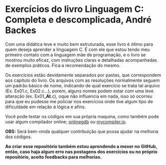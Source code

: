# Exercícios do livro Linguagem C: Completa e descomplicada, André Backes
Com uma didática leve e muito bem estruturada, esse livro é ótimo para quem deseja aprender a linguagem C. É com ele que estou tendo meu primeiro contato com a linguagem mãe de programação, e o livro se mostrou muito eficaz, com instruções claras e detalhadas acompanhadas de exemplos práticos. Fica a recomendação do mesmo.

Os exercícios estão devidamente separados por pastas, que correspondem aos capítulo do livro. Os arquivos com as resoluções normalmente seguem um padrão básico de nome, indicando de qual exercício se trata tal arquivo (Ex. Ex01.c, Ex02.c...), porem, alguns nomes podem estar com uma leve alteração (ex. Ex01_**At**.c), oque não influencia em nada, isso só ocorreu para que eu pudesse me policiar nos exercícios onde tive algum tipo de dificuldade em relação à lógica e afins.

Você pode testar os códigos em sua própria maquina, como também pode usar algum compilador online; [onlinegdb](https://www.onlinegdb.com/) ou [mycompiler.io](https://www.mycompiler.io/pt/online-c-compiler).

**OBS:** Será bem-vinda qualquer contribuição que possa ajudar na melhoria dos códigos.

**Ao criar esse repositório também estou aprendendo a mexer no GitHub, então, caso haja algum erro nas postagens dos exercícios ou no próprio repositório, aceito feedbacks para melhorias.**
